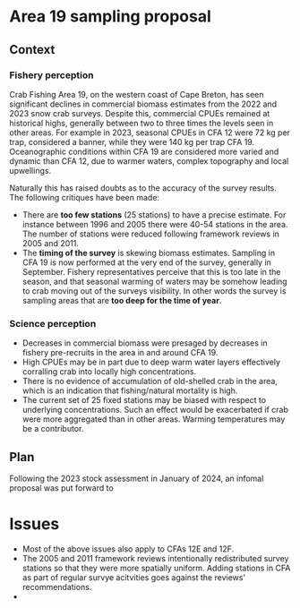 # Area 19 sampling proposal

## Context

### Fishery perception
Crab Fishing Area 19, on the western coast of Cape Breton, has seen significant declines in commercial biomass estimates from the 2022 and 2023 snow crab surveys. Despite this, commercial CPUEs remained at historical highs, generally between two to three times the levels seen in other areas. For example in 2023, seasonal CPUEs in CFA 12 were 72 kg per trap, 
considered a banner, while they were 140 kg per trap CFA 19. Oceanographic conditions within CFA 19 are considered more varied and dynamic than CFA 12, due to warmer waters, complex topography and local upwellings. 

Naturally this has raised doubts as to the accuracy of the survey results. The following critiques have been made:
- There are **too few stations** (25 stations) to have a precise estimate. For instance between 1996 and 2005 there were 40-54 stations in the area. The number of stations were reduced following framework reviews in 2005 and 2011.
- The **timing of the survey** is skewing biomass estimates. Sampling in CFA 19 is now performed at the very end of the survey, generally in September. Fishery representatives perceive that this is too late in the season, and that seasonal warming of waters may be somehow leading to crab moving out of the surveys visibility. In other words the survey is sampling areas that are **too deep for the time of year**.

### Science perception
- Decreases in commercial biomass were presaged by decreases in fishery pre-recruits in the area in and around CFA 19.
- High CPUEs may be in part due to deep warm water layers effectively corralling crab into locally high concentrations.
- There is no evidence of accumulation of old-shelled crab in the area, which is an indication that fishing/natural mortality is high.
- The current set of 25 fixed stations may be biased with respect to underlying concentrations. Such an effect would be exacerbated if crab were more aggregated than in other areas. Warming temperatures may be a contributor.


## Plan
Following the 2023 stock assessment in January of 2024, an infomal proposal was put forward to 

# Issues
- Most of the above issues also apply to CFAs 12E and 12F.
- The 2005 and 2011 framework reviews intentionally redistributed survey stations so that they were more spatially uniform. Adding stations in CFA as part of regular survye acitvities goes against the reviews' recommendations.
- 
